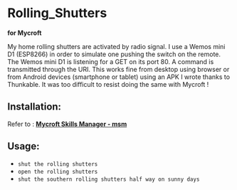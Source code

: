 # Rolling_Shutters
**for Mycroft**

My home rolling shutters are activated by radio signal. I use a Wemos mini D1 (ESP8266) in order to simulate one pushing the switch on the remote. The Wemos mini D1 is listening for a GET on its port 80. A command is transmitted through the URI.
This works fine from desktop using browser or from Android devices (smartphone or tablet) using an APK I wrote thanks to Thunkable.
It was too difficult to resist doing the same with Mycroft !


## Installation:
Refer to : **[Mycroft Skills Manager - msm](https://mycroft.ai/documentation/msm/)**

## Usage:
* `shut the rolling shutters`
* `open the rolling shutters`
* `shut the southern rolling shutters half way on sunny days`
